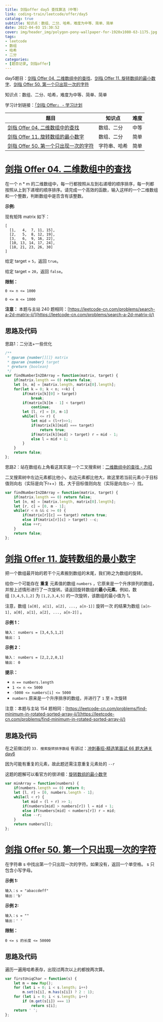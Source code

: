 ```yaml
---
title: 剑指offer day5 查找算法（中等）
link: coding-train/leetcode/offer/day5
catalog: true
subtitle: 知识点：数组、二分、哈希，难度为中等、简单、简单
date: 2022-04-03 15:30:52
cover: img/header_img/polygon-pony-wallpaper-for-1920x1080-63-1175.jpg
tags:
- leetcode
- 数组
- 哈希
- 二分
categories:
- [题目记录, 剑指offer]
---
```

day5题目：[剑指 Offer 04. 二维数组中的查找](https://leetcode-cn.com/problems/er-wei-shu-zu-zhong-de-cha-zhao-lcof/)、[剑指 Offer 11. 旋转数组的最小数字](https://leetcode-cn.com/problems/xuan-zhuan-shu-zu-de-zui-xiao-shu-zi-lcof/)、[剑指 Offer 50. 第一个只出现一次的字符](https://leetcode-cn.com/problems/di-yi-ge-zhi-chu-xian-yi-ci-de-zi-fu-lcof/)

知识点：数组、二分、哈希，难度为中等、简单、简单

学习计划链接：[「剑指 Offer」 - 学习计划](https://leetcode-cn.com/study-plan/lcof/?progress=7jn70jr)

| 题目                                                                                                              | 知识点       | 难度 |
| ----------------------------------------------------------------------------------------------------------------- | ------------ | ---- |
| [剑指 Offer 04. 二维数组中的查找](https://leetcode-cn.com/problems/er-wei-shu-zu-zhong-de-cha-zhao-lcof/)            | 数组、二分   | 中等 |
| [剑指 Offer 11. 旋转数组的最小数字](https://leetcode-cn.com/problems/xuan-zhuan-shu-zu-de-zui-xiao-shu-zi-lcof/)     | 数组、二分   | 简单 |
| [剑指 Offer 50. 第一个只出现一次的字符](https://leetcode-cn.com/problems/di-yi-ge-zhi-chu-xian-yi-ci-de-zi-fu-lcof/) | 字符串、哈希 | 简单 |

# [剑指 Offer 04. 二维数组中的查找](https://leetcode-cn.com/problems/er-wei-shu-zu-zhong-de-cha-zhao-lcof/)

在一个 n * m 的二维数组中，每一行都按照从左到右递增的顺序排序，每一列都按照从上到下递增的顺序排序。请完成一个高效的函数，输入这样的一个二维数组和一个整数，判断数组中是否含有该整数。

**示例:**

现有矩阵 matrix 如下：

```
[
  [1,   4,  7, 11, 15],
  [2,   5,  8, 12, 19],
  [3,   6,  9, 16, 22],
  [10, 13, 14, 17, 24],
  [18, 21, 23, 26, 30]
]
```

给定 target = `5`，返回 `true`。

给定 target = `20`，返回 `false`。

**限制：**

`0 <= n <= 1000`

`0 <= m <= 1000`

**注意：** 本题与主站 240 题相同：[https://leetcode-cn.com/problems/search-a-2d-matrix-ii/](https://leetcode-cn.com/problems/search-a-2d-matrix-ii/)

## 思路及代码

思路1：二分法+一些优化

```javascript
/**
 * @param {number[][]} matrix
 * @param {number} target
 * @return {boolean}
 */
var findNumberIn2DArray = function(matrix, target) {
    if(matrix.length == 0) return false;
    let [n, m] = [matrix.length, matrix[0].length];
    for(let k = 0; k < n; ++k) {
        if(matrix[k][0] > target) 
            break;
        if(matrix[k][m - 1] < target) 
            continue;
        let [l, r] = [0, m-1]
        while(l <= r) {
            let mid = (l+r)>>1;
            if(matrix[k][mid] === target) 
                return true;
            if(matrix[k][mid] > target) r = mid - 1;
            else l = mid + 1;
        }
    }
    return false;
};
```

思路2：站在数组右上角看这其实是一个二叉搜索树：[二维数组中的查找 - 力扣](https://leetcode-cn.com/problems/er-wei-shu-zu-zhong-de-cha-zhao-lcof/solution/mian-shi-ti-04-er-wei-shu-zu-zhong-de-cha-zhao-zuo/)

二叉搜索树中左边元素都比他小，右边元素都比他大，故这里若当前元素小于目标值则向右（实际是向下r++）找，大于目标值则向左（实际是向左c--）找。

```javascript
var findNumberIn2DArray = function(matrix, target) {
    if(matrix.length == 0) return false;
    let [n, m] = [matrix.length, matrix[0].length];
    let [r, c] = [0, m - 1];
    while(r < n && c >= 0) {
        if(matrix[r][c] == target) return true;
        else if(matrix[r][c] > target) --c;
        else ++r;
    }
    return false;
};
```

# [剑指 Offer 11. 旋转数组的最小数字](https://leetcode-cn.com/problems/xuan-zhuan-shu-zu-de-zui-xiao-shu-zi-lcof/)

把一个数组最开始的若干个元素搬到数组的末尾，我们称之为数组的旋转。

给你一个可能存在 **重复** 元素值的数组 `numbers` ，它原来是一个升序排列的数组，并按上述情形进行了一次旋转。请返回旋转数组的**最小元素**。例如，数组 `[3,4,5,1,2]` 为 `[1,2,3,4,5]` 的一次旋转，该数组的最小值为 1。  

注意，数组 `[a[0], a[1], a[2], ..., a[n-1]]` 旋转一次 的结果为数组 `[a[n-1], a[0], a[1], a[2], ..., a[n-2]]` 。

**示例 1：**

```
输入： numbers = [3,4,5,1,2]
输出： 1
```

**示例 2：**

```
输入： numbers = [2,2,2,0,1]
输出： 0
```

**提示：**

- `n == numbers.length`
- `1 <= n <= 5000`
- `-5000 <= numbers[i] <= 5000`
- `numbers` 原来是一个升序排序的数组，并进行了 `1` 至 `n` 次旋转

注意：本题与主站 154 题相同：[https://leetcode-cn.com/problems/find-minimum-in-rotated-sorted-array-ii/](https://leetcode-cn.com/problems/find-minimum-in-rotated-sorted-array-ii/)

## 思路及代码

在之前做过的 `33. 搜索旋转排序数组` 有讲过：[冲刺春招-精选笔面试 66 题大通关 day6](https://juejin.cn/post/7077502432942489607#heading-0)

因为可能有重复的元素，故此题还需注意重复元素处的 `--r`

这题的题解可以看官方的很详细：[旋转数组的最小数字](https://leetcode-cn.com/problems/xuan-zhuan-shu-zu-de-zui-xiao-shu-zi-lcof/solution/xuan-zhuan-shu-zu-de-zui-xiao-shu-zi-by-leetcode-s/)

```javascript
var minArray = function(numbers) {
    if(numbers.length == 0) return 0;
    let [l, r] = [0, numbers.length - 1];
    while(l < r) {
        let mid = (l + r) >> 1;
        if(numbers[mid] > numbers[r]) l = mid + 1;
        else if(numbers[mid] < numbers[r]) r = mid;
        else --r;
    }
    return numbers[l];
};
```

# [剑指 Offer 50. 第一个只出现一次的字符](https://leetcode-cn.com/problems/di-yi-ge-zhi-chu-xian-yi-ci-de-zi-fu-lcof/)

在字符串 s 中找出第一个只出现一次的字符。如果没有，返回一个单空格。 s 只包含小写字母。

**示例 1:**

```
输入：s = "abaccdeff"
输出：'b'
```

**示例 2:**

```
输入：s = "" 
输出：' '
```

**限制：**

`0 <= s 的长度 <= 50000`

## 思路及代码

遍历一遍用哈希表存，出现过两次以上的都按两次算。

```javascript
var firstUniqChar = function(s) {
    let m = new Map();
    for (let i = 0; i < s.length; i++)
        m.set(s[i], m.has(s[i]) ? 2 : 1);
    for (let i = 0; i < s.length; i++) 
        if (m.get(s[i]) === 1) 
            return s[i];
    return ' ';
};
```
